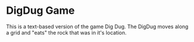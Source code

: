 # DigDug Game

This is a text-based version of the game Dig Dug. The DigDug moves along a grid and "eats" the rock that was in it's location.
